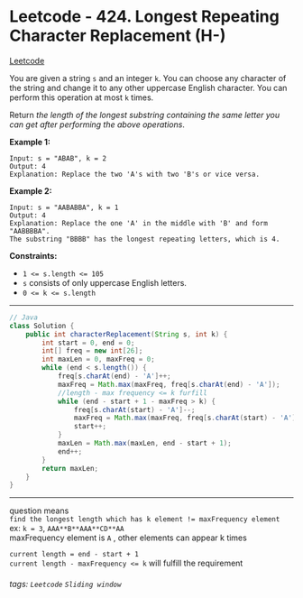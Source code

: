 # Leetcode - 424. Longest Repeating Character Replacement (H-)

[Leetcode](https://leetcode.com/problems/longest-repeating-character-replacement/)

You are given a string `s` and an integer `k`. You can choose any character of the string and change it to any other uppercase English character. You can perform this operation at most `k` times.

Return _the length of the longest substring containing the same letter you can get after performing the above operations_.

**Example 1:**
```
Input: s = "ABAB", k = 2  
Output: 4  
Explanation: Replace the two 'A's with two 'B's or vice versa.
```
**Example 2:**
```
Input: s = "AABABBA", k = 1  
Output: 4  
Explanation: Replace the one 'A' in the middle with 'B' and form "AABBBBA".  
The substring "BBBB" has the longest repeating letters, which is 4.
```
**Constraints:**

-   `1 <= s.length <= 105`
-   `s` consists of only uppercase English letters.
-   `0 <= k <= s.length`

---


```java
// Java  
class Solution {  
    public int characterReplacement(String s, int k) {  
        int start = 0, end = 0;  
        int[] freq = new int[26];  
        int maxLen = 0, maxFreq = 0;  
        while (end < s.length()) {  
            freq[s.charAt(end) - 'A']++;  
            maxFreq = Math.max(maxFreq, freq[s.charAt(end) - 'A']);  
            //length - max frequency <= k furfill  
            while (end - start + 1 - maxFreq > k) {  
                freq[s.charAt(start) - 'A']--;  
                maxFreq = Math.max(maxFreq, freq[s.charAt(start) - 'A']);  
                start++;  
            }  
            maxLen = Math.max(maxLen, end - start + 1);  
            end++;  
        }  
        return maxLen;  
    }  
}
```

---

question means  
`find the longest length which has k element != maxFrequency element`  
ex: `k = 3`, `AAA**B**AAA**CD**AA`  
maxFrequency element is `A` , other elements can appear k times

`current length = end - start + 1`  
`current length - maxFrequency <= k` will fulfill the requirement


###### tags: `Leetcode` `Sliding window`